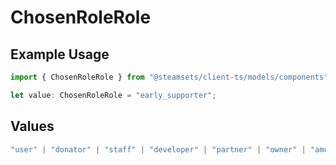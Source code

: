 # ChosenRoleRole

## Example Usage

```typescript
import { ChosenRoleRole } from "@steamsets/client-ts/models/components";

let value: ChosenRoleRole = "early_supporter";
```

## Values

```typescript
"user" | "donator" | "staff" | "developer" | "partner" | "owner" | "amethyst" | "amber" | "emerald" | "sapphire" | "ruby" | "diamond" | "contributor" | "early_supporter" | "beta" | "translator" | "top_100" | "badge_scout"
```